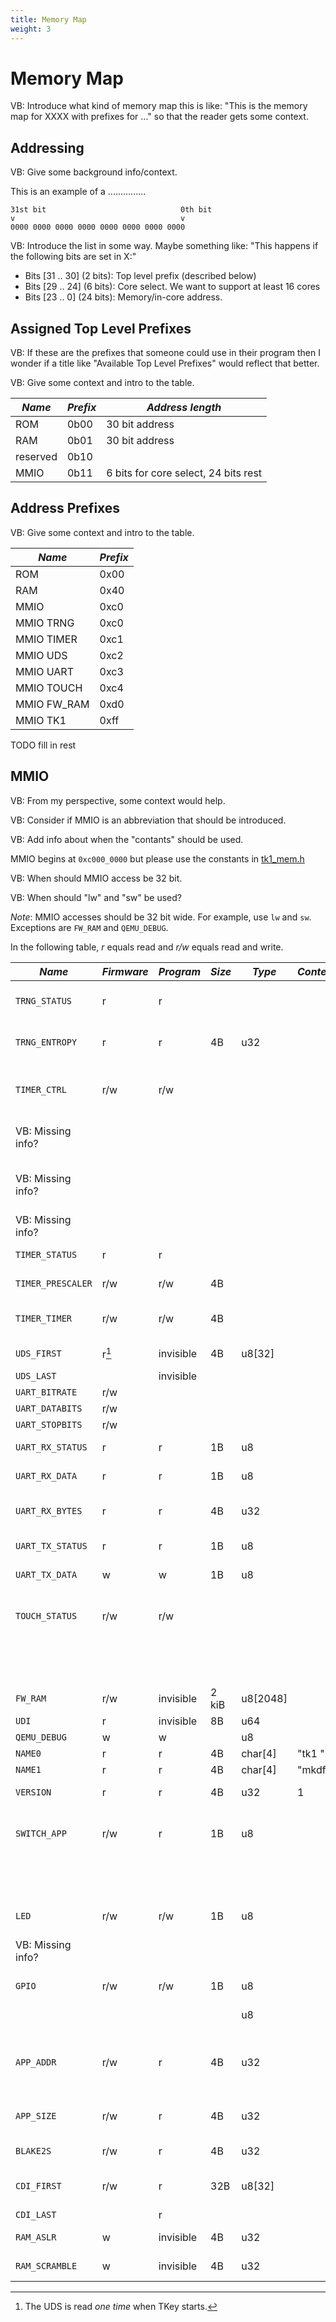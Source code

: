 ```yaml
---
title: Memory Map
weight: 3
---
```


# Memory Map

VB: Introduce what kind of memory map this is like: "This is the memory map for XXXX with prefixes for ..." so that the reader gets some context.

## Addressing
VB: Give some background info/context.

This is an example of a ...............

```
31st bit                              0th bit
v                                     v
0000 0000 0000 0000 0000 0000 0000 0000
```
VB: Introduce the list in some way. Maybe something like: "This happens if the following bits are set in X:"

- Bits [31 .. 30] (2 bits): Top level prefix (described below)
- Bits [29 .. 24] (6 bits): Core select. We want to support at least 16 cores
- Bits [23 ..  0] (24 bits): Memory/in-core address.


## Assigned Top Level Prefixes

VB: If these are the prefixes that someone could use in their program then I wonder if a title like "Available Top Level Prefixes" would reflect that better. 

VB: Give some context and intro to the table.

| *Name*   | *Prefix* | *Address length*                     |
|----------|----------|--------------------------------------|
| ROM      | 0b00     | 30 bit address                       |
| RAM      | 0b01     | 30 bit address                       |
| reserved | 0b10     |                                      |
| MMIO     | 0b11     | 6 bits for core select, 24 bits rest |

## Address Prefixes

VB: Give some context and intro to the table.

| *Name*      | *Prefix* |
|-------------|----------|
| ROM         | 0x00     |
| RAM         | 0x40     |
| MMIO        | 0xc0     |
| MMIO TRNG   | 0xc0     |
| MMIO TIMER  | 0xc1     |
| MMIO UDS    | 0xc2     |
| MMIO UART   | 0xc3     |
| MMIO TOUCH  | 0xc4     |
| MMIO FW_RAM | 0xd0     |
| MMIO TK1    | 0xff     |

TODO fill in rest

## MMIO

VB: From my perspective, some context would help.

VB: Consider if MMIO is an abbreviation that should be introduced.

VB: Add info about when the "contants" should be used.

MMIO begins at `0xc000_0000` but please use the constants in [tk1_mem.h](https://github.com/tillitis/tillitis-key1-apps/blob/main/apps/include/tk1_mem.h)

VB: When should MMIO access be 32 bit.

VB: When should "lw" and "sw" be used?

*Note*: MMIO accesses should be 32 bit wide. For example, use `lw` and
`sw`. Exceptions are `FW_RAM` and `QEMU_DEBUG`.

In the following table, *r* equals read and *r/w* equals read and write.

| *Name*            | *Firmware*  | *Program*     | *Size* | *Type*   | *Content* | *Description*                                                 |
|-------------------|-------|-----------|--------|----------|-----------|-------------------------------------------------------------------------|
| `TRNG_STATUS`     | r     | r         |        |          |           | TRNG_STATUS_READY_BIT is 1 when an entropy word is available.           |
| `TRNG_ENTROPY`    | r     | r         | 4B     | u32      |           | Entropy word. Reading a word clears the status. VB: Status of what?           |
| `TIMER_CTRL`      | r/w   | r/w       |        |          |           | If TIMER_STATUS_RUNNING_BIT in TIMER_STATUS is 0, setting VB: missing info?   |
| VB: Missing info? |       |           |        |          |           | If TIMER_CTRL_START_BIT is set here starts the timer. VB: Missing info?       |
| VB: Missing info? |       |           |        |          |           | If TIMER_STATUS_RUNNING_BIT in TIMER_STATUS is 1, setting VB: Missing info?   |
| VB: Missing info? |       |           |        |          |           | TIMER_CTRL_STOP_BIT here stops the timer.                               |
| `TIMER_STATUS`    | r     | r         |        |          |           | TIMER_STATUS_RUNNING_BIT is 1 when the timer is running.                |
| `TIMER_PRESCALER` | r/w   | r/w       | 4B     |          |           | Prescaler init value. Write blocked when running.                       |
| `TIMER_TIMER`     | r/w   | r/w       | 4B     |          |           | Timer init or current value while running. Write blocked when running.  |
| `UDS_FIRST`       | r[^3] | invisible | 4B     | u8[32]   |           | First word of Unique Device Secret key.                                 |
| `UDS_LAST`        |       | invisible |        |          |           | The last word of the UDS.                                                |
| `UART_BITRATE`    | r/w   |           |        |          |           | TBD                                                                     |
| `UART_DATABITS`   | r/w   |           |        |          |           | TBD                                                                     |
| `UART_STOPBITS`   | r/w   |           |        |          |           | TBD                                                                     |
| `UART_RX_STATUS`  | r     | r         | 1B     | u8       |           | Non-zero when there is data to read.                                    |
| `UART_RX_DATA`    | r     | r         | 1B     | u8       |           | Data to read. Only the LSB contains data.                               |
| `UART_RX_BYTES`   | r     | r         | 4B     | u32      |           | Number of bytes received from the host and not yet read by the SW or FW.|
| `UART_TX_STATUS`  | r     | r         | 1B     | u8       |           | Non-zero when it's OK to write data.                                    |
| `UART_TX_DATA`    | w     | w         | 1B     | u8       |           | Data to send. Only the LSB contains data.                               |
| `TOUCH_STATUS`    | r/w   | r/w       |        |          |           | TOUCH_STATUS_EVENT_BIT is 1 when touched. After detecting a touch VB: Missing info? |
|                   |       |           |        |          |           | event (reading a 1), write anything here to acknowledge it. VB: Change it to the object.      |
| `FW_RAM`          | r/w   | invisible | 2 kiB  | u8[2048] |           | Firmware-only RAM.                                                      |
| `UDI`             | r     | invisible | 8B     | u64      |           | Unique Device ID (UDI).                                                 |
| `QEMU_DEBUG`      | w     | w         |        | u8       |           | Debug console (only in QEMU)                                            |
| `NAME0`           | r     | r         | 4B     | char[4]  | "tk1 "    | ID of core/stick                                                        |
| `NAME1`           | r     | r         | 4B     | char[4]  | "mkdf"    | ID of core/stick                                                        |
| `VERSION`         | r     | r         | 4B     | u32      | 1         | Current version. VB: Version of the program sw?                         |
| `SWITCH_APP`      | r/w   | r         | 1B     | u8       |           | Write anything here to trigger the switch to application mode. Reading VB: Missing info? |
|                   |       |           |        |          |           | Returns 0 if device is in firmware mode and 0xffffffff if in app mode.  |
| `LED`             | r/w   | r/w       | 1B     | u8       |           | Controls the RGB color of the status indicator LED on TKey.             |
|VB: Missing info?  |       |           |        |          |           | Bit 0 shows blue, bit 1 shows green, and bit 2 shows red LED.           |
| `GPIO`            | r/w   | r/w       | 1B     | u8       |           | Bits 0 and 1 contain the input level of GPIO 1 and 2.                   |
|                   |       |           |        | u8       |           | Bits 3 and 4 store the output level of GPIO 3 and 4.                    |
| `APP_ADDR`        | r/w   | r         | 4B     | u32      |           | The firmware stores the program load address here, so that the program can read its own location. VB: "Location" as in USB port or similar? |
| `APP_SIZE`        | r/w   | r         | 4B     | u32      |           | The firmware stores the program size here, so that the program can read its own size.         |
| `BLAKE2S`         | r/w   | r         | 4B     | u32      |           | Function pointer to a BLAKE2S function in the firmware.                  |
| `CDI_FIRST`       | r/w   | r         | 32B    | u8[32]   |           | Compound Device Identifier (CDI). UDS+measurement...   VB: Missing info? |
| `CDI_LAST`        |       | r         |        |          |           | Last word of the CDI.                                                    |
| `RAM_ASLR`        | w     | invisible | 4B     | u32      |           | Address Space Randomization seed value for the RAM.                      |
| `RAM_SCRAMBLE`    | w     | invisible | 4B     | u32      |           | Data scrambling seed value for the RAM.                                  |

[^3]: The UDS is read *one time* when TKey starts.

